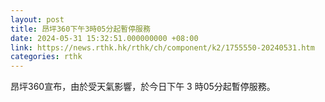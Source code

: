 ```yaml
---
layout: post
title: 昂坪360下午3時05分起暫停服務
date: 2024-05-31 15:32:51.000000000 +08:00
link: https://news.rthk.hk/rthk/ch/component/k2/1755550-20240531.htm
categories: rthk
---
```


昂坪360宣布，由於受天氣影響，於今日下午 3 時05分起暫停服務。
